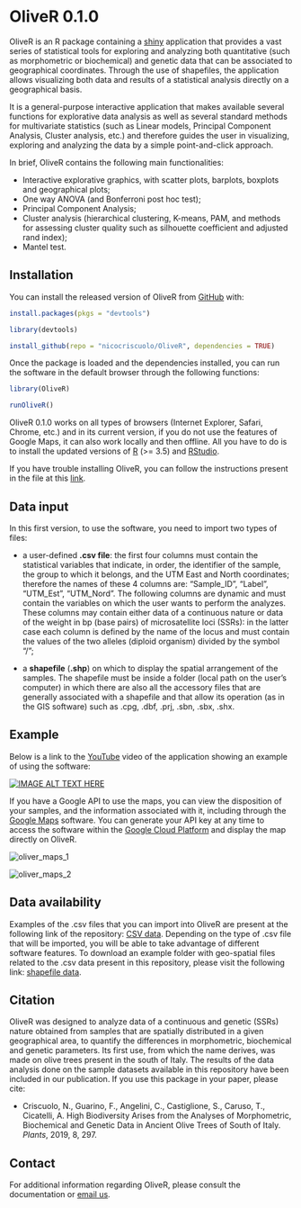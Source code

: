 
<!-- README.md is generated from README.Rmd. Please edit that file -->

# OliveR 0.1.0

OliveR is an R package containing a [shiny](https://shiny.rstudio.com)
application that provides a vast series of statistical tools for
exploring and analyzing both quantitative (such as morphometric or
biochemical) and genetic data that can be associated to geographical
coordinates. Through the use of shapefiles, the application allows
visualizing both data and results of a statistical analysis directly on
a geographical basis.

It is a general-purpose interactive application that makes available
several functions for explorative data analysis as well as several
standard methods for multivariate statistics (such as Linear models,
Principal Component Analysis, Cluster analysis, etc.) and therefore
guides the user in visualizing, exploring and analyzing the data by a
simple point-and-click approach.

In brief, OliveR contains the following main functionalities:

  - Interactive explorative graphics, with scatter plots, barplots,
    boxplots and geographical plots;
  - One way ANOVA (and Bonferroni post hoc test);
  - Principal Component Analysis;
  - Cluster analysis (hierarchical clustering, K-means, PAM, and methods
    for assessing cluster quality such as silhouette coefficient and
    adjusted rand index);
  - Mantel test.

## Installation

You can install the released version of OliveR from
[GitHub](https://github.com) with:

``` r
install.packages(pkgs = "devtools")

library(devtools)

install_github(repo = "nicocriscuolo/OliveR", dependencies = TRUE)
```

Once the package is loaded and the dependencies installed, you can run
the software in the default browser through the following functions:

``` r
library(OliveR)

runOliveR()
```

OliveR 0.1.0 works on all types of browsers (Internet Explorer, Safari,
Chrome, etc.) and in its current version, if you do not use the features
of Google Maps, it can also work locally and then offline. All you have
to do is to install the updated versions of
[R](https://www.r-project.org) (\>= 3.5) and
[RStudio](https://www.rstudio.com).

If you have trouble installing OliveR, you can follow the instructions
present in the file at this
[link](https://github.com/nicocriscuolo/OliveR/blob/master/inst/Instructions_install_OliveR.txt).

## Data input

In this first version, to use the software, you need to import two types
of files:

  - a user-defined **.csv file**: the first four columns must contain
    the statistical variables that indicate, in order, the identifier of
    the sample, the group to which it belongs, and the UTM East and
    North coordinates; therefore the names of these 4 columns are:
    “Sample\_ID”, “Label”, “UTM\_Est”, “UTM\_Nord”. The following
    columns are dynamic and must contain the variables on which the user
    wants to perform the analyzes. These columns may contain either data
    of a continuous nature or data of the weight in bp (base pairs) of
    microsatellite loci (SSRs): in the latter case each column is
    defined by the name of the locus and must contain the values of the
    two alleles (diploid organism) divided by the symbol “/”;

  - a **shapefile** (**.shp**) on which to display the spatial
    arrangement of the samples. The shapefile must be inside a folder
    (local path on the user’s computer) in which there are also all the
    accessory files that are generally associated with a shapefile and
    that allow its operation (as in the GIS software) such as .cpg,
    .dbf, .prj, .sbn, .sbx, .shx.

## Example

Below is a link to the
[YouTube](http://www.youtube.com/watch?v=WdUzk_eZjXU) video of the
application showing an example of using the software:

[![IMAGE ALT TEXT
HERE](http://img.youtube.com/vi/WdUzk_eZjXU/0.jpg)](http://www.youtube.com/watch?v=WdUzk_eZjXU)

If you have a Google API to use the maps, you can view the disposition
of your samples, and the information associated with it, including
through the [Google Maps](https://www.google.com/maps) software. You can
generate your API key at any time to access the software within the
[Google Cloud Platform](https://cloud.google.com) and display the map
directly on OliveR.

![oliver\_maps\_1](https://user-images.githubusercontent.com/35098432/44960136-3049cc80-aefa-11e8-9bf8-b3641b1d6e04.jpg)

![oliver\_maps\_2](https://user-images.githubusercontent.com/35098432/44960248-1f01bf80-aefc-11e8-8fd4-3acb9c9c9bba.jpg)

## Data availability

Examples of the .csv files that you can import into OliveR are present
at the following link of the repository: [CSV
data](https://github.com/nicocriscuolo/OliveR/tree/master/inst/CSV_data).
Depending on the type of .csv file that will be imported, you will be
able to take advantage of different software features. To download an
example folder with geo-spatial files related to the .csv data present
in this repository, please visit the following link: [shapefile
data](https://github.com/nicocriscuolo/OliveR/tree/master/inst/shpefile_data).

## Citation

OliveR was designed to analyze data of a continuous and genetic (SSRs)
nature obtained from samples that are spatially distributed in a given
geographical area, to quantify the differences in morphometric,
biochemical and genetic parameters. Its first use, from which the name
derives, was made on olive trees present in the south of Italy. The
results of the data analysis done on the sample datasets available in
this repository have been included in our publication. If you use this
package in your paper, please cite:

  - Criscuolo, N., Guarino, F., Angelini, C., Castiglione, S., Caruso,
    T., Cicatelli, A. High Biodiversity Arises from the Analyses of
    Morphometric, Biochemical and Genetic Data in Ancient Olive Trees of
    South of Italy. *Plants*, 2019, 8, 297.

## Contact

For additional information regarding OliveR, please consult the
documentation or [email us](mailto:nico.criscuolo981@gmail.com).
